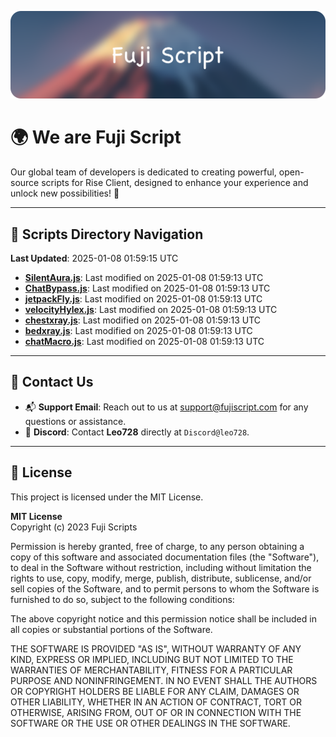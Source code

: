 ![Banner](.github/b.webp)

# 🌍 **We are Fuji Script**

Our global team of developers is dedicated to creating powerful, open-source scripts for Rise Client, designed to enhance your experience and unlock new possibilities! 🌟

---
<!-- SCRIPTS_NAVIGATION_START -->
## 📂 **Scripts Directory Navigation**

**Last Updated**: 2025-01-08 01:59:15 UTC

- **[SilentAura.js](scripts/SilentAura.js)**: Last modified on 2025-01-08 01:59:13 UTC
- **[ChatBypass.js](scripts/ChatBypass.js)**: Last modified on 2025-01-08 01:59:13 UTC
- **[jetpackFly.js](scripts/jetpackFly.js)**: Last modified on 2025-01-08 01:59:13 UTC
- **[velocityHylex.js](scripts/velocityHylex.js)**: Last modified on 2025-01-08 01:59:13 UTC
- **[chestxray.js](scripts/chestxray.js)**: Last modified on 2025-01-08 01:59:13 UTC
- **[bedxray.js](scripts/bedxray.js)**: Last modified on 2025-01-08 01:59:13 UTC
- **[chatMacro.js](scripts/chatMacro.js)**: Last modified on 2025-01-08 01:59:13 UTC

<!-- SCRIPTS_NAVIGATION_END -->

---

## 💬 **Contact Us**  
- 📬 **Support Email**: Reach out to us at [support@fujiscript.com](mailto:support@fujiscript.com) for any questions or assistance.  
- 💬 **Discord**: Contact **Leo728** directly at `Discord@leo728`.

---

## 📜 **License**

This project is licensed under the MIT License.  

**MIT License**  
Copyright (c) 2023 Fuji Scripts  

Permission is hereby granted, free of charge, to any person obtaining a copy of this software and associated documentation files (the "Software"), to deal in the Software without restriction, including without limitation the rights to use, copy, modify, merge, publish, distribute, sublicense, and/or sell copies of the Software, and to permit persons to whom the Software is furnished to do so, subject to the following conditions:  

The above copyright notice and this permission notice shall be included in all copies or substantial portions of the Software.  

THE SOFTWARE IS PROVIDED "AS IS", WITHOUT WARRANTY OF ANY KIND, EXPRESS OR IMPLIED, INCLUDING BUT NOT LIMITED TO THE WARRANTIES OF MERCHANTABILITY, FITNESS FOR A PARTICULAR PURPOSE AND NONINFRINGEMENT. IN NO EVENT SHALL THE AUTHORS OR COPYRIGHT HOLDERS BE LIABLE FOR ANY CLAIM, DAMAGES OR OTHER LIABILITY, WHETHER IN AN ACTION OF CONTRACT, TORT OR OTHERWISE, ARISING FROM, OUT OF OR IN CONNECTION WITH THE SOFTWARE OR THE USE OR OTHER DEALINGS IN THE SOFTWARE.  
